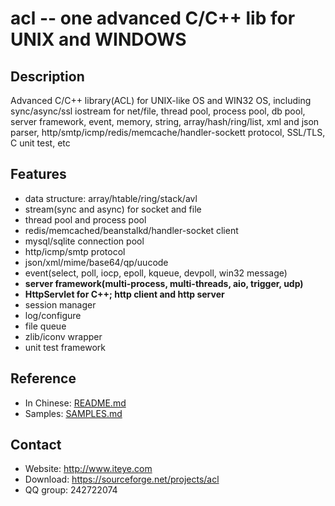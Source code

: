 # acl -- one advanced C/C++ lib for UNIX and WINDOWS

## Description
Advanced C/C++ library(ACL) for UNIX-like OS and WIN32 OS, including sync/async/ssl iostream for net/file, thread pool, process pool, db pool, server framework, event, memory, string, array/hash/ring/list, xml and json parser, http/smtp/icmp/redis/memcache/handler-sockett protocol, SSL/TLS, C unit test, etc

## Features
* data structure: array/htable/ring/stack/avl
* stream(sync and async) for socket and file
* thread pool and process pool
* redis/memcached/beanstalkd/handler-socket client
* mysql/sqlite connection pool
* http/icmp/smtp protocol
* json/xml/mime/base64/qp/uucode
* event(select, poll, iocp, epoll, kqueue, devpoll, win32 message)
* **server framework(multi-process, multi-threads, aio, trigger, udp)**
* **HttpServlet for C++; http client and http server**
* session manager
* log/configure
* file queue
* zlib/iconv wrapper
* unit test framework

## Reference
- In Chinese: [README.md](README.md)
- Samples: [SAMPLES.md](samples.md)

## Contact
- Website: http://www.iteye.com
- Download: https://sourceforge.net/projects/acl
- QQ group: 242722074
